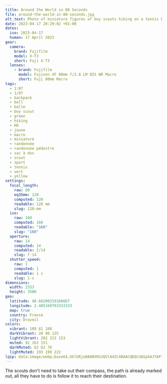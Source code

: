 ```yaml
---
title: Around the World in 80 Seconds
file: around-the-world-in-80-seconds.jpg
alt_text: Photo of miniature figures of boy scouts hiking on a tennis ball
date: 2023-04-17 20:29:02 +01:00
dates:
  iso: 2023-04-17
  human: 17 April 2023
gear:
  camera:
    brand: Fujifilm
    model: X-T3
    short: Fuji X-T3
  lenses:
    - brand: Fujifilm
      model: Fujinon XF 80mm f/2.8 LM OIS WR Macro
      short: Fuji 80mm Macro
tags:
  - 1:87
  - 1/87
  - backpack
  - ball
  - balle
  - boy scout
  - green
  - hiking
  - HO
  - jaune
  - macro
  - miniature
  - randonnée
  - randonnée pédestre
  - sac à dos
  - scout
  - sport
  - tennis
  - vert
  - yellow
settings:
  focal_length:
    raw: 80
    eq35mm: 120
    computed: 120
    readable: 120 mm
    slug: 120-mm
  iso:
    raw: 160
    computed: 160
    readable: "160"
    slug: "160"
  aperture:
    raw: 14
    computed: 14
    readable: ƒ/14
    slug: f-14
  shutter_speed:
    raw: 1
    computed: 1
    readable: 1 s
    slug: 1-s
dimensions:
  width: 2333
  height: 3500
geo:
  latitude: 48.68200319166667
  longitude: 2.405349703333333
  map: true
  country: France
  city: Draveil
colors:
  vibrant: 189 81 108
  darkVibrant: 20 90 125
  lightVibrant: 202 213 153
  muted: 92 163 151
  darkMuted: 62 62 76
  lightMuted: 193 199 222
lqip: data:image/webp;base64,UklGRjoBAABXRUJQVlA4IC4BAACQDQCdASpkAJYAP3G40WA0v7+npnbZu/AuCWNu3V4EFnqQFS8GsIqMk/H9ttNJdaeiXJ40RktVHc0e+GtOYXl9y3Ta+rzMdMA4J5h/Vkw5M8PZwFtl742ihNyF/TMZ3X+TlNa4jPM2T2ekrFibNtqQj5ogAAAA/cbSP9JxBR9jUSreWlxIYHM/bi/obMyeI784kKOq1+PxJZcGtMvTjGJGW2qIW7JuQLYv2DZ3aCmnHGrP/vHgDwGn8R1bzBzp3p1veL0JJejlGeDa8niymO/2sJ2t7/DsElbPvLJ+y0dNfe6LgFJZqq8KLoXomjH+DKZsB2GkRzKBoQdQXufTqnwdzaOigSIL7TLlvkoY6Pd8qsksF4a2zDP1sSkEhYDfZziiKNTf5vR9AWovwAAAAA==
---
```


The scouts don't need to take out their compass, the path is already marked out, all they have to do is follow it to reach their destination.
